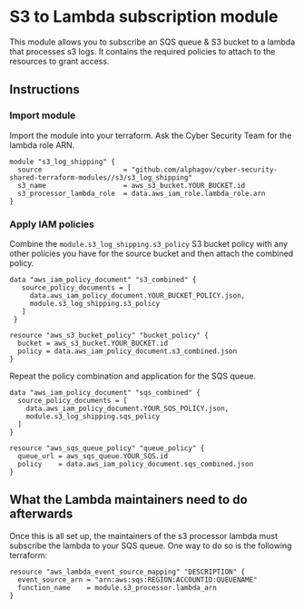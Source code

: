 # S3 to Lambda subscription module

This module allows you to subscribe an SQS queue & S3 bucket to a
lambda that processes s3 logs. It contains the required policies to attach to the
resources to grant access.

## Instructions

### Import module
Import the module into your terraform. Ask the Cyber Security Team for the lambda role ARN.

``` hcl
module "s3_log_shipping" {
  source                    = "github.com/alphagov/cyber-security-shared-terraform-modules//s3/s3_log_shipping"
  s3_name                   = aws_s3_bucket.YOUR_BUCKET.id
  s3_processor_lambda_role  = data.aws_iam_role.lambda_role.arn
}
```

### Apply IAM policies
Combine the `module.s3_log_shipping.s3_policy` S3 bucket policy with
any other policies you have for the source bucket and then attach the
combined policy.

``` hcl
data "aws_iam_policy_document" "s3_combined" {
   source_policy_documents = [
     data.aws_iam_policy_document.YOUR_BUCKET_POLICY.json,
     module.s3_log_shipping.s3_policy
   ]
 }

resource "aws_s3_bucket_policy" "bucket_policy" {
  bucket = aws_s3_bucket.YOUR_BUCKET.id
  policy = data.aws_iam_policy_document.s3_combined.json
}
```

Repeat the policy combination and application for the SQS queue.

``` hcl
data "aws_iam_policy_document" "sqs_combined" {
  source_policy_documents = [
    data.aws_iam_policy_document.YOUR_SQS_POLICY.json,
    module.s3_log_shipping.sqs_policy
  ]
}

resource "aws_sqs_queue_policy" "queue_policy" {
  queue_url = aws_sqs_queue.YOUR_SQS.id
  policy    = data.aws_iam_policy_document.sqs_combined.json
}
```

## What the Lambda maintainers need to do afterwards

Once this is all set up, the maintainers of the s3 processor lambda
must subscribe the lambda to your SQS queue. One way to do so is the
following terraform:

``` hcl
resource "aws_lambda_event_source_mapping" "DESCRIPTION" {
  event_source_arn = "arn:aws:sqs:REGION:ACCOUNTID:QUEUENAME"
  function_name    = module.s3_processor.lambda_arn
}
```
